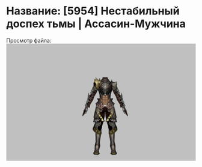 # Название: [5954] Нестабильный доспех тьмы | Ассасин-Мужчина

Просмотр файла:
![p060002.png](p060002.png)